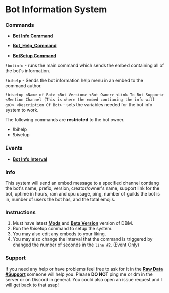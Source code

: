 # Bot Information System

### Commands

* **[Bot Info Command](https://github.com/Zacwilson90/DBMProjects/blob/Bot-Information-System/Bot_Info_Command.js)**

* **[Bot_Help_Command](https://github.com/Zacwilson90/DBMProjects/blob/Bot-Information-System/Bot_Help_Command.js)**

* **[BotSetup Command](https://github.com/Zacwilson90/DBMProjects/blob/Bot-Information-System/BotInfo_Setup_Command.js)**

`!botinfo` - runs the main command which sends the embed containing all of the bot's information.

`!bihelp` - Sends the bot information help menu in an embed to the command author.

`!bisetup <Name of Bot> <Bot Version> <Bot Owner> <Link To Bot Support> <Mention Channel (This is where the embed contianing the info will go)> <Description Of Bot>` - sets the variables needed for the bot info system to work.

The following commands are **restricted** to the bot owner.
 * !bihelp
 * !bisetup
 
### Events

* **[Bot Info Interval](https://github.com/Zacwilson90/DBMProjects/blob/Bot-Information-System/Bot_Info_Interval_Event.js)** 



### Info

This system will send an embed message to a specified channel contiang the bot's name, prefix, version, creator/owner's name, support link for the bot, uptime in hours, ram and cpu usage, ping, number of guilds the bot is in, number of users the bot has, and the total emojis.

### Instructions

1. Must have latest **[Mods](https://github.com/Discord-Bot-Maker-Mods/DBM-Mods)** and **[Beta Version](https://discordapp.com/channels/379372685182107669/421384914219433984/493286471696908309)** version of DBM.
2. Run the !bisetup command to setup the system. 
3. You may also edit any embeds to your liking.
4. You may also change the interval that the command is triggered by changed the number of seconds in the `line #2`. (Event Only)

### Support

If you need any help or have problems feel free to ask for it in the **[Raw Data #Support](https://discordapp.com/channels/379372685182107669/388055603320324116)** someone will help you. Please **DO NOT** ping me or dm in the server or on Discord in general. You could also open an issue request and I will get back to that asap!

